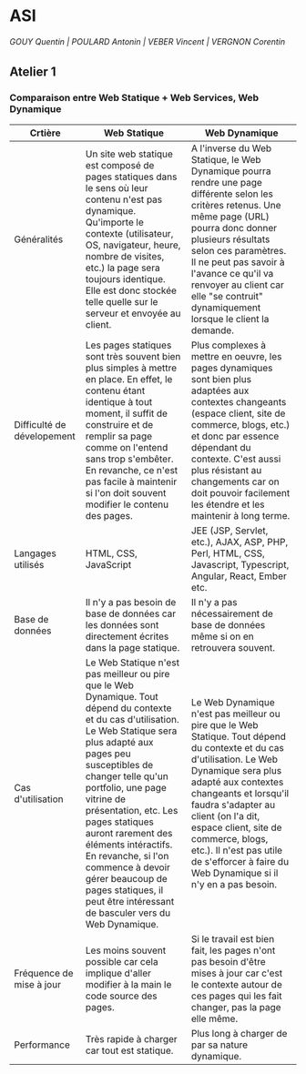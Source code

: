 # ASI

###### GOUY Quentin | POULARD Antonin | VEBER Vincent | VERGNON Corentin

## Atelier 1

### Comparaison entre Web Statique + Web Services, Web Dynamique

| Crtière | Web Statique | Web Dynamique
| ------ | ------ | ------ |
| Généralités | Un site web statique est composé de pages statiques dans le sens où leur contenu n'est pas dynamique. Qu'importe le contexte (utilisateur, OS, navigateur, heure, nombre de visites, etc.) la page sera toujours identique. Elle est donc stockée telle quelle sur le serveur et envoyée au client. | A l'inverse du Web Statique, le Web Dynamique pourra rendre une page différente selon les critères retenus. Une même page (URL) pourra donc donner plusieurs résultats selon ces paramètres. Il ne peut pas savoir à l'avance ce qu'il va renvoyer au client car elle "se contruit" dynamiquement lorsque le client la demande. |
| Difficulté de dévelopement | Les pages statiques sont très souvent bien plus simples à mettre en place. En effet, le contenu étant identique à tout moment, il suffit de construire et de remplir sa page comme on l'entend sans trop s'embêter. En revanche, ce n'est pas facile à maintenir si l'on doit souvent modifier le contenu des pages. | Plus complexes à mettre en oeuvre, les pages dynamiques sont bien plus adaptées aux contextes changeants (espace client, site de commerce, blogs, etc.) et donc par essence dépendant du contexte. C'est aussi plus résistant au changements car on doit pouvoir facilement les étendre et les maintenir à long terme. |
| Langages utilisés | HTML, CSS, JavaScript | JEE (JSP, Servlet, etc.), AJAX, ASP, PHP, Perl, HTML, CSS, Javascript, Typescript, Angular, React, Ember etc. |
| Base de données | Il n'y a pas besoin de base de données car les données sont directement écrites dans la page statique. | Il n'y a pas nécessairement de base de données même si on en retrouvera souvent. |
| Cas d'utilisation | Le Web Statique n'est pas meilleur ou pire que le Web Dynamique. Tout dépend du contexte et du cas d'utilisation. Le Web Statique sera plus adapté aux pages peu susceptibles de changer telle qu'un portfolio, une page vitrine de présentation, etc. Les pages statiques auront rarement des éléments intéractifs. En revanche, si l'on commence à devoir gérer beaucoup de pages statiques, il peut être intéressant de basculer vers du Web Dynamique. | Le Web Dynamique n'est pas meilleur ou pire que le Web Statique. Tout dépend du contexte et du cas d'utilisation. Le Web Dynamique sera plus adapté aux contextes changeants et lorsqu'il faudra s'adapter au client (on l'a dit, espace client, site de commerce, blogs, etc.). Il n'est pas utile de s'efforcer à faire du Web Dynamique si il n'y en a pas besoin. |
| Fréquence de mise à jour | Les moins souvent possible car cela implique d'aller modifier à la main le code source des pages. | Si le travail est bien fait, les pages n'ont pas besoin d'être mises à jour car c'est le contexte autour de ces pages qui les fait changer, pas la page elle même. |
| Performance | Très rapide à charger car tout est statique. | Plus long à charger de par sa nature dynamique. |
